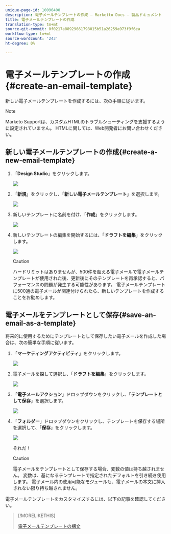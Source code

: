 ```yaml
---
unique-page-id: 10096400
description: 電子メールテンプレートの作成 — Marketto Docs — 製品ドキュメント
title: 電子メールテンプレートの作成
translation-type: tm+mt
source-git-commit: 0f0217a88929661798015b51a26259a973f9f6ea
workflow-type: tm+mt
source-wordcount: '243'
ht-degree: 0%

---
```



# 電子メールテンプレートの作成{#create-an-email-template}

新しい電子メールテンプレートを作成するには、次の手順に従います。

>[!NOTE]
>
>Marketo Supportは、カスタムHTMLのトラブルシューティングを支援するように設定されていません。 HTMLに関しては、Web開発者にお問い合わせください。

## 新しい電子メールテンプレートの作成{#create-a-new-email-template}

1. 「**Design Studio**」をクリックします。

   ![](assets/designstudio.png)

1. 「**新規**」をクリックし、「**新しい電子メールテンプレート**」を選択します。

   ![](assets/ds-two.png)

1. 新しいテンプレートに名前を付け、「**作成**」をクリックします。

   ![](assets/three-1.png)

1. 新しいテンプレートの編集を開始するには、「**ドラフトを編集**」をクリックします。

   ![](assets/4.png)

   >[!CAUTION]
   >
   >ハードリミットはありませんが、500件を超える電子メールで電子メールテンプレートが使用された後、更新後にそのテンプレートを再承認すると、パフォーマンスの問題が発生する可能性があります。 電子メールテンプレートに500通の電子メールが関連付けられたら、新しいテンプレートを作成することをお勧めします。

## 電子メールをテンプレートとして保存{#save-an-email-as-a-template}

将来的に使用するためにテンプレートとして保存したい電子メールを作成した場合は、次の簡単な手順に従います。

1. 「**マーケティングアクティビティ**」をクリックします。

   ![](assets/one.png)

1. 電子メールを探して選択し、「**ドラフトを編集**」をクリックします。

   ![](assets/two-1.png)

1. 「**電子メールアクション**」ドロップダウンをクリックし、「**テンプレートとして保存**」を選択します。

   ![](assets/four-1.png)

1. 「**フォルダー**」ドロップダウンをクリックし、テンプレートを保存する場所を選択して、「**保存**」をクリックします。

   ![](assets/five-1.png)

   それだ！

   >[!CAUTION]
   >
   >電子メールをテンプレートとして保存する場合、変数の値は持ち越されません。 変数は、基になるテンプレートで指定されたデフォルトを引き続き使用します。 電子メール内の使用可能なモジュールも、電子メールの本文に挿入されない限り持ち越されません。

電子メールテンプレートをカスタマイズするには、以下の記事を確認してください。

>[!MORELIKETHIS]
>
>[電子メールテンプレートの構文](/help/marketo/product-docs/email-marketing/general/email-editor-2/email-template-syntax.md)
